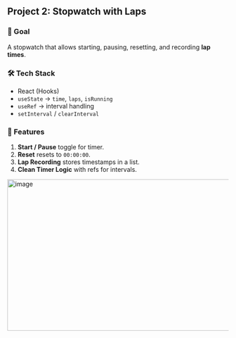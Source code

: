 ## Project 2: Stopwatch with Laps

### 🎯 Goal

A stopwatch that allows starting, pausing, resetting, and recording **lap times**.

### 🛠 Tech Stack

- React (Hooks)
- `useState` → `time`, `laps`, `isRunning`
- `useRef` → interval handling
- `setInterval` / `clearInterval`

### 🔑 Features

1. **Start / Pause** toggle for timer.
2. **Reset** resets to `00:00:00`.
3. **Lap Recording** stores timestamps in a list.
4. **Clean Timer Logic** with refs for intervals.

<img width="608" height="344" alt="image" src="https://github.com/user-attachments/assets/155dad33-e405-492b-82d2-5c040f35f2b6" />
